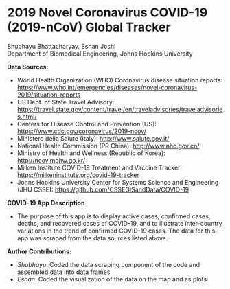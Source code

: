 # 2019 Novel Coronavirus COVID-19 (2019-nCoV) Global Tracker
Shubhayu Bhattacharyay, Eshan Joshi \
Department of Biomedical Engineering, Johns Hopkins University

**Data Sources:**
* World Health Organization (WHO) Coronavirus disease situation reports: https://www.who.int/emergencies/diseases/novel-coronavirus-2019/situation-reports
* US Dept. of State Travel Advisory: https://travel.state.gov/content/travel/en/traveladvisories/traveladvisories.html/
* Centers for Disease Control and Prevention (US): https://www.cdc.gov/coronavirus/2019-ncov/
* Ministero della Salute (Italy): http://www.salute.gov.it/
* National Health Commission (PR China): http://www.nhc.gov.cn/
* Ministry of Health and Wellness (Republic of Korea): http://ncov.mohw.go.kr/
* Milken Institute COVID-19 Treatment and Vaccine Tracker: https://milkeninstitute.org/covid-19-tracker
* Johns Hopkins University Center for Systems Science and Engineering (JHU CSSE): https://github.com/CSSEGISandData/COVID-19

**COVID-19 App Description**
* The purpose of this app is to display active cases, confirmed cases, deaths, and recovered cases of COVID-19, and to illustrate inter-country variations in the trend of confirmed COVID-19 cases. The data for this app was scraped from the data sources listed above.

**Author Contributions:**
* *Shubhayu*: Coded the data scraping component of the code and assembled data into data frames
* *Eshan*: Coded the visualization of the data on the map and as plots
